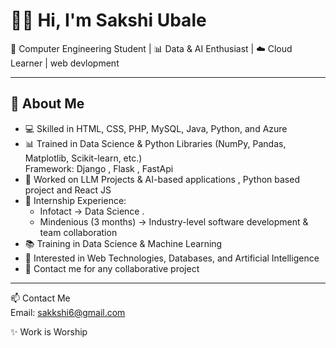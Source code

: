 # 👩‍💻 Hi, I'm Sakshi Ubale  

🌟 Computer Engineering Student | 📊 Data & AI Enthusiast | ☁️ Cloud Learner  | web devlopment

---

## 🚀 About Me  
- 💻 Skilled in HTML, CSS, PHP, MySQL, Java, Python, and Azure  
- 📊 Trained in Data Science & Python Libraries (NumPy, Pandas, Matplotlib, Scikit-learn, etc.)  
Framework: Django , Flask , FastApi
- 🤖 Worked on LLM Projects & AI-based applications , Python based project and React  JS  
- 💼 Internship Experience:  
  - Infotact → Data Science .  
  - Mindenious (3 months) → Industry-level software development & team collaboration  
- 📚 Training in Data Science & Machine Learning  
- 🌱 Interested in Web Technologies, Databases, and Artificial Intelligence  
- 🤝 Contact me for any collaborative project  

---
 📫 Contact Me  
Email: sakkshi6@gmail.com  

✨ Work is Worship  
